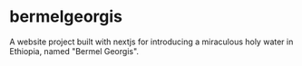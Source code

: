 # bermelgeorgis
A website project built with nextjs for introducing a miraculous holy water in Ethiopia, named "Bermel Georgis".
